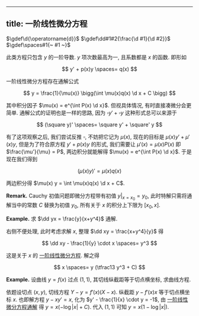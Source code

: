 
---
title: 一阶线性微分方程
---

$\gdef\d{\operatorname{d}}$
$\gdef\dd#1#2{\frac{\d #1}{\d #2}}$
$\gdef\spaces#1{~ #1 ~}$

此类方程只包含 $y$ 的一阶导数. $y$ 项次数最高为一, 且系数都是 $x$ 的函数. 即形如 

$$ y' + p(x)y \spaces= q(x) $$

一阶线性微分方程存在通解公式

$$ y = \frac{1}{\mu(x)} \bigg(\int \mu(x)q(x) \d x + C \bigg) $$

其中积分因子 $\mu(x) = e^{\int P(x) \d x}$. 但视具体情况, 有时直接凑微分会更简单. 通解公式的证明也是一样的思路, 因为 $\square y'+\square y$ 这种形式总可以来源于 

$$ (\square y)' \spaces= \square y' + \square' y $$

有了这项观察之后,  我们尝试反推 $\square$, 不妨把它记为 $\mu(x)$, 现在的目标是 $\mu(x)y' + \mu'(x)y$, 但是为了符合原方程 $y' + p(x)y$ 的形式, 我们需要让 $\mu'(x) = \mu(x)P(x)$ 即 $\frac{\mu'}{\mu} = P$, 两边积分就能解得 $\mu(x) = e^{\int P(x) \d x}$. 于是现在我们得到 

$$ (\mu(x)y)' = \mu(x)q(x) $$

两边积分得 $\mu(x) y = \int \mu(x)q(x) \d x + C$. 

$\textbf{Remark.}$ Cauchy 初值问题即微分方程带有初值 $y|_{x = x_0} = y_0$, 此时特解只需将通解当中的常数 $C$ 替换为初值 $y_0$, 所有关于 $x$ 的积分上下限为 $[x_0, x]$.

$\textbf{Example.}$ 求 $\dd yx = \frac{y}{x+y^4}$ 通解. 

右侧不便处理, 此时考虑求解 $x$, 整理 $\dd xy = \frac{x+y^4}{y}$ 得

$$ \dd xy - \frac{1}{y} \cdot x \spaces= y^3 $$

这是关于 $x$ 的 [一阶线性微分方程](./一阶线性微分方程.md). 解之得

$$
x \spaces= y (\tfrac13 y^3 + C)
$$

$\textbf{Example.}$ 设曲线 $y=f(x)$ 过点 $(1,1)$, 其切线纵截距等于切点横坐标, 求曲线方程. 

依题设切点 $(x,y)$, 切线方程 $Y - y = f'(x)(X - x)$. 纵截距 $y - f'(x)x$ 等于切点横坐标 $x$. 也即解方程 $y - xy' = x$, 化为 $y' - \frac{1}{x} \cdot y = -1$, 由 [一阶线性微分方程通解](./一阶线性微分方程.md) 得 $y = x(- \log |x| + C)$. 代入 $(1,1)$ 可知 $y = x(1-\log |x|)$.
